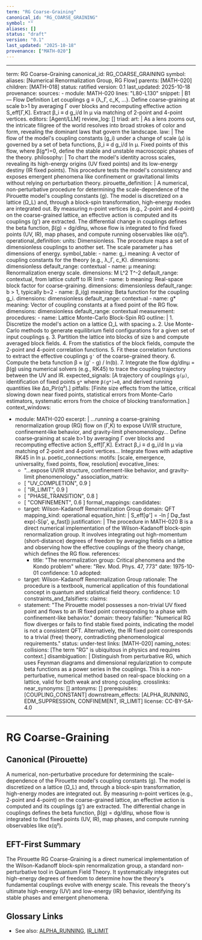 ```yaml
---
term: "RG Coarse-Graining"
canonical_id: "RG_COARSE_GRAINING"
symbol: ""
aliases: []
status: "draft"
version: "0.1"
last_updated: "2025-10-18"
provenance: ["MATH-020"]
---
```


---
term: RG Coarse-Graining
canonical_id: RG_COARSE_GRAINING
symbol: 
aliases: [Numerical Renormalization Group, RG Flow]
parents: [MATH-020]
children: [MATH-018]
status: ratified
version: 0.1
last_updated: 2025-10-18
provenance:
  sources:
    - module: MATH-020
      lines: "L80-L130"
      snippet: |
        B1 — Flow Definition
        Let couplings g ≡ {λ_Γ, c_K, …}. Define coarse-graining at scale b>1 by averaging Γ over blocks and recomputing effective action S_eff[Γ,K]. Extract β_i ≡ d g_i/d ln μ via matching of 2-point and 4-point vertices.
  editors: [Agent/LLM]
  review_log: []
triad:
  art: |
    As a lens zooms out, the intricate filigree of the world resolves into broad strokes of color and form, revealing the dominant laws that govern the landscape.
  law: |
    The flow of the model's coupling constants (g_i) under a change of scale (μ) is governed by a set of beta functions, β_i ≡ d g_i/d ln μ. Fixed points of this flow, where β(g*)=0, define the stable and unstable macroscopic phases of the theory.
  philosophy: |
    To chart the model's identity across scales, revealing its high-energy origins (UV fixed points) and its low-energy destiny (IR fixed points). This procedure tests the model's consistency and exposes emergent phenomena like confinement or gravitational limits without relying on perturbation theory.
pirouette_definition: |
  A numerical, non-perturbative procedure for determining the scale-dependence of the Pirouette model's coupling constants (g). The model is discretized on a lattice (Ω_L) and, through a block-spin transformation, high-energy modes are integrated out. By measuring n-point vertices (e.g., 2-point and 4-point) on the coarse-grained lattice, an effective action is computed and its couplings (g') are extracted. The differential change in couplings defines the beta function, β(g) = dg/dlnμ, whose flow is integrated to find fixed points (UV, IR), map phases, and compute running observables like α(q²).
operational_definition:
  units: Dimensionless. The procedure maps a set of dimensionless couplings to another set. The scale parameter μ has dimensions of energy.
  symbol_table:
    - name: g_i
      meaning: A vector of coupling constants for the theory (e.g., λ_Γ, c_K).
      dimensions: dimensionless
      default_range: contextual
    - name: μ
      meaning: Renormalization energy scale.
      dimensions: M L^2 T^-2
      default_range: contextual, from lattice cutoff to IR limit
    - name: b
      meaning: Real-space block factor for coarse-graining.
      dimensions: dimensionless
      default_range: b > 1, typically b=2
    - name: β_i(g)
      meaning: Beta function for the coupling g_i.
      dimensions: dimensionless
      default_range: contextual
    - name: g*
      meaning: Vector of coupling constants at a fixed point of the RG flow.
      dimensions: dimensionless
      default_range: contextual
  measurement:
    procedures:
      - name: Lattice Monte-Carlo Block-Spin RG
        outline: |
          1. Discretize the model's action on a lattice Ω_L with spacing `a`.
          2. Use Monte-Carlo methods to generate equilibrium field configurations for a given set of input couplings `g`.
          3. Partition the lattice into blocks of size `b` and compute averaged block fields.
          4. From the statistics of the block fields, compute the 2-point and 4-point correlation functions.
          5. Fit these correlation functions to extract the effective couplings `g'` of the coarse-grained theory.
          6. Compute the beta function β ≈ (g' - g) / ln(b).
          7. Integrate the flow dg/dlnμ = β(g) using numerical solvers (e.g., RK45) to trace the coupling trajectory between the UV and IR.
        expected_signals: [A trajectory of couplings `g(μ)`, identification of fixed points `g*` where `β(g*)=0`, and derived running quantities like Δα_Pir(q²).]
        pitfalls: [Finite size effects from the lattice, critical slowing down near fixed points, statistical errors from Monte-Carlo estimators, systematic errors from the choice of blocking transformation.]
context_windows:
  - module: MATH-020
    excerpt: |
      ...running a coarse-graining renormalization group (RG) flow on (Γ,K) to expose UV/IR structure, confinement‑like behavior, and gravity‑limit phenomenology... Define coarse‑graining at scale b>1 by averaging Γ over blocks and recomputing effective action S_eff[Γ,K]. Extract β_i ≡ d g_i/d ln μ via matching of 2‑point and 4‑point vertices... Integrate flows with adaptive RK45 in ln μ.
poetic_connections:
  motifs: [scale, emergence, universality, fixed points, flow, resolution]
  evocative_lines:
    - "...expose UV/IR structure, confinement-like behavior, and gravity-limit phenomenology."
  association_matrix:
    - [ "UV_COMPLETION", 0.9 ]
    - [ "IR_LIMIT", 0.9 ]
    - [ "PHASE_TRANSITION", 0.8 ]
    - [ "CONFINEMENT", 0.6 ]
formal_mappings:
  candidates:
    - target: Wilson-Kadanoff Renormalization Group
      domain: QFT
      mapping_kind: operational
      equation_hint: |
        S_eff[φ'] = -ln ∫ Dφ_fast exp(-S[φ', φ_fast])
      justification: |
        The procedure in MATH-020 B is a direct numerical implementation of the Wilson-Kadanoff block-spin renormalization group. It involves integrating out high-momentum (short-distance) degrees of freedom by averaging fields on a lattice and observing how the effective couplings of the theory change, which defines the RG flow.
      references:
        - title: "The renormalization group: Critical phenomena and the Kondo problem"
          where: "Rev. Mod. Phys. 47, 773"
          date: 1975-10-01
      confidence: 1.0
  adopted:
    - target: Wilson-Kadanoff Renormalization Group
      rationale: The procedure is a textbook, numerical application of this foundational concept in quantum and statistical field theory.
      confidence: 1.0
constraints_and_falsifiers:
  claims:
    - statement: "The Pirouette model possesses a non-trivial UV fixed point and flows to an IR fixed point corresponding to a phase with confinement-like behavior."
      domain: theory
      falsifier: "Numerical RG flow diverges or fails to find stable fixed points, indicating the model is not a consistent QFT. Alternatively, the IR fixed point corresponds to a trivial (free) theory, contradicting phenomenological requirements."
      status: under-test
      links: [MATH-020]
naming_notes:
  collisions: [The term "RG" is ubiquitous in physics and requires context.]
  disambiguation: |
    Distinguish from perturbative RG, which uses Feynman diagrams and dimensional regularization to compute beta functions as a power series in the couplings. This is a non-perturbative, numerical method based on real-space blocking on a lattice, valid for both weak and strong coupling.
crosslinks:
  near_synonyms: []
  antonyms: []
  prerequisites: [COUPLING_CONSTANT]
  downstream_effects: [ALPHA_RUNNING, EDM_SUPPRESSION, CONFINEMENT, IR_LIMIT]
license: CC-BY-SA-4.0
---

# RG Coarse-Graining

## Canonical (Pirouette)
A numerical, non-perturbative procedure for determining the scale-dependence of the Pirouette model's coupling constants (g). The model is discretized on a lattice (Ω_L) and, through a block-spin transformation, high-energy modes are integrated out. By measuring n-point vertices (e.g., 2-point and 4-point) on the coarse-grained lattice, an effective action is computed and its couplings (g') are extracted. The differential change in couplings defines the beta function, β(g) = dg/dlnμ, whose flow is integrated to find fixed points (UV, IR), map phases, and compute running observables like α(q²).

## EFT-First Summary
The Pirouette RG Coarse-Graining is a direct numerical implementation of the Wilson-Kadanoff block-spin renormalization group, a standard non-perturbative tool in Quantum Field Theory. It systematically integrates out high-energy degrees of freedom to determine how the theory's fundamental couplings evolve with energy scale. This reveals the theory's ultimate high-energy (UV) and low-energy (IR) behavior, identifying its stable phases and emergent phenomena.

## Glossary Links
- See also: [ALPHA_RUNNING](./ALPHA_RUNNING.md), [IR_LIMIT](./IR_LIMIT.md)